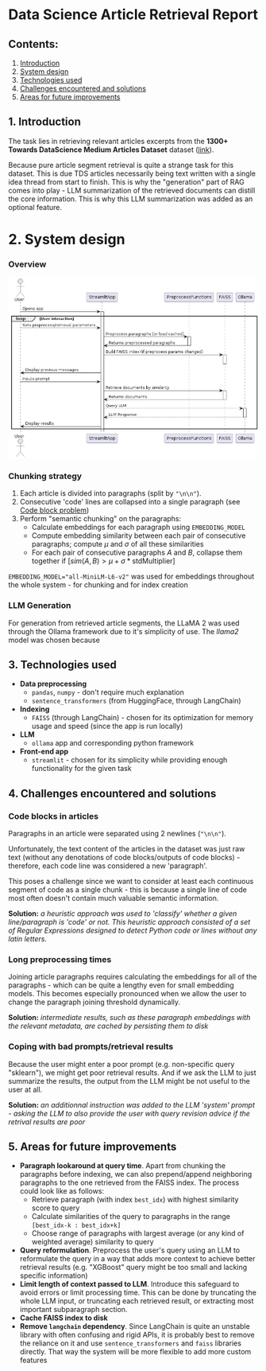 # Data Science Article Retrieval Report

## Contents:
1. [Introduction](#1-introduction)
2. [System design](#2-system-design)
3. [Technologies used](#3-technologies-used)
4. [Challenges encountered and solutions](#4-challenges-encountered-and-solutions)
5. [Areas for future improvements](#5-areas-for-future-improvements)



## 1. Introduction

The task lies in retrieving relevant articles excerpts from the **1300+ Towards DataScience Medium Articles Dataset** dataset ([link](https://www.kaggle.com/datasets/meruvulikith/1300-towards-datascience-medium-articles-dataset)).

Because pure article segment retrieval is quite a strange task for this dataset. This is due TDS articles necessarily being text written with a single idea thread from start to finish. This is why the "generation" part of RAG comes into play - LLM summarization of the retrieved documents can distill the core information. This is why this LLM summarization was added as an optional feature.


# 2. System design

### Overview
![Sequence Diagram](./diagram.png)

### Chunking strategy
1. Each article is divided into paragraphs (split by `"\n\n"`).
2. Consecutive 'code' lines are collapsed into a single paragraph (see [Code block problem](#code-blocks-in-articles))
3. Perform "semantic chunking" on the paragraphs:
    - Calculate embeddings for each paragraph using `EMBEDDING_MODEL`
    - Compute embedding similarity between each pair of consecutive paragraphs; compute $\mu$ and $\sigma$ of all these similarities
    - For each pair of consecutive paragraphs $A$ and $B$, collapse them together if $[sim(A,B) > \mu + \sigma * \text{stdMultiplier}]$

`EMBEDDING_MODEL="all-MiniLM-L6-v2"` was used for embeddings throughout the whole system - for chunking and for index creation

### LLM Generation
For generation from retrieved article segments, the LLaMA 2 was used through the Ollama framework due to it's simplicity of use. The *llama2* model was chosen because 


## 3. Technologies used
- **Data preprocessing**
    - `pandas`, `numpy` - don't require much explanation
    - `sentence_transformers` (from HuggingFace, through LangChain)
- **Indexing**
    - `FAISS` (through LangChain) - chosen for its optimization for memory usage and speed (since the app is run locally)
- **LLM**
    - `ollama` app and corresponding python framework 
- **Front-end app** 
    - `streamlit` - chosen for its simplicity while providing enough functionality for the given task


## 4. Challenges encountered and solutions

### Code blocks in articles
Paragraphs in an article were separated using 2 newlines (`"\n\n"`).

Unfortunately, the text content of the articles in the dataset was just raw text (without any denotations of code blocks/outputs of code blocks) -  therefore, each code line was considered a new 'paragraph'.

This poses a challenge since we want to consider at least each continuous segment of code as a single chunk - this is because a single line of code most often doesn't contain much valuable semantic information.

**Solution:** *a heuristic approach was used to 'classify' whether a given line/paragraph is 'code' or not. This heuristic approach consisted of a set of Regular Expressions designed to detect Python code or lines without any latin letters.*

### Long preprocessing times
Joining article paragraphs requires calculating the embeddings for all of the paragraphs - which can be quite a lengthy even for small embedding models. This becomes especially pronounced when we allow the user to change the paragraph joining threshold dynamically.

**Solution:** *intermediate results, such as these paragraph embeddings with the relevant metadata, are cached by persisting them to disk*

### Coping with bad prompts/retrieval results
Because the user might enter a poor prompt (e.g. non-specific query "sklearn"), we might get poor retrieval results. And if we ask the LLM to just summarize the results, the output from the LLM might be not useful to the user at all.

**Solution:** *an additionnal instruction was added to the LLM 'system' prompt - asking the LLM to also provide the user with query revision advice if the retrival results are poor*


## 5. Areas for future improvements
- **Paragraph lookaround at query time**. Apart from chunking the paragraphs before indexing, we can also prepend/append neighboring paragraphs to the one retrieved from the FAISS index. The process could look like as follows:
    - Retrieve paragraph (with index `best_idx`) with highest similarity score to query
    - Calculate similarities of the query to paragraphs in the range `[best_idx-k : best_idx+k]`
    - Choose range of paragraphs with largest average (or any kind of weighted average) similarity to query
- **Query reformulation**. Preprocess the user's query using an LLM to reformulate the query in a way that adds more context to achieve better retrieval results (e.g. "XGBoost" query might be too small and lacking specific information)
- **Limit length of context passed to LLM**. Introduce this safeguard to avoid errors or limit processing time. This can be done by truncating the whole LLM input, or truncating each retrieved result, or extracting most important subparagraph section.
- **Cache FAISS index to disk**
- **Remove `langchain` dependency**. Since LangChain is quite an unstable library with often confusing and rigid APIs, it is probably best to remove the reliance on it and use `sentence_transformers` and `faiss` libraries directly. That way the system will be more flexible to add more custom features 
